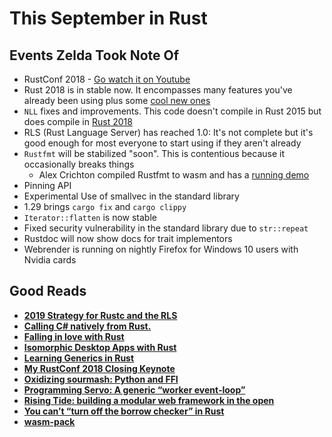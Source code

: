 # This September in Rust

## Events Zelda Took Note Of
* RustConf 2018 - [Go watch it on Youtube](https://www.youtube.com/playlist?list=PL85XCvVPmGQi3tivxDDF1hrT9qr5hdMBZ)
* Rust 2018 is in stable now. It encompasses many features you've already been using plus some [cool new ones](https://rust-lang-nursery.github.io/edition-guide/rust-2018/index.html)
* `NLL` fixes and improvements. This code doesn't compile in Rust 2015 but does compile in [Rust 2018](https://play.integer32.com/?gist=df0ae0274a4ee3edaabf8cd960ee9071&version=beta&mode=debug&edition=2015)
* RLS (Rust Language Server) has reached 1.0: It's not complete but it's good enough for most everyone to start using if they aren't already
* `Rustfmt` will be stabilized "soon". This is contentious because it occasionally breaks things
    * Alex Crichton compiled Rustfmt to wasm and has a [running demo](https://alexcrichton.github.io/rustfmt-wasm/)
* Pinning API
* Experimental Use of smallvec in the standard library
* 1.29 brings `cargo fix` and `cargo clippy`
* `Iterator::flatten` is now stable
* Fixed security vulnerability in the standard library due to `str::repeat`
* Rustdoc will now show docs for trait implementors
* Webrender is running on nightly Firefox for Windows 10 users with Nvidia cards

## Good Reads

* [**2019 Strategy for Rustc and the RLS**](https://internals.rust-lang.org/t/2019-strategy-for-rustc-and-the-rls/8361)
* [**Calling C# natively from Rust.**](https://medium.com/@chyyran/calling-c-natively-from-rust-1f92c506289d)
* [**Falling in love with Rust**](http://dtrace.org/blogs/bmc/2018/09/18/falling-in-love-with-rust/)
* [**Isomorphic Desktop Apps with Rust**](https://speice.io/2018/09/isomorphic-apps.html)
* [**Learning Generics in Rust**](https://tutorialedge.net/rust/learning-generics-in-rust/)
* [**My RustConf 2018 Closing Keynote**](https://kyren.github.io/2018/09/14/rustconf-talk.html)
* [**Oxidizing sourmash: Python and FFI**](https://blog.luizirber.org/2018/08/23/sourmash-rust/)
* [**Programming Servo: A generic “worker event-loop”**](https://medium.com/programming-servo/programming-servo-a-generic-worker-event-loop-400a6f113a60)
* [**Rising Tide: building a modular web framework in the open**](https://rust-lang-nursery.github.io/wg-net/2018/09/11/tide.html)
* [**You can’t “turn off the borrow checker” in Rust**](https://words.steveklabnik.com/you-can-t-turn-off-the-borrow-checker-in-rust)
* [**wasm-pack**](https://github.com/rustwasm/wasm-pack)
